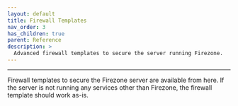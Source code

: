 ```yaml
---
layout: default
title: Firewall Templates
nav_order: 3
has_children: true
parent: Reference
description: >
  Advanced firewall templates to secure the server running Firezone.
---
```

---

Firewall templates to secure the Firezone server are available from here. If the server
is not running any services other than Firezone, the firewall template should work as-is.
